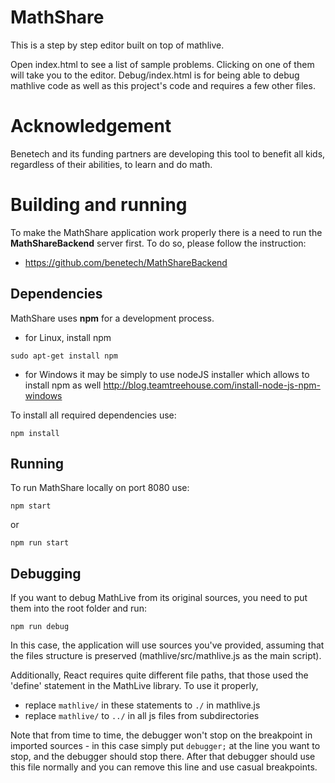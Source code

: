 # MathShare
This is a step by step editor built on top of mathlive. 

Open index.html to see a list of sample problems. Clicking on one of them will take you to the editor. Debug/index.html is for being able to debug mathlive code as well as this project's code and requires a few other files.

# Acknowledgement
Benetech and its funding partners are developing this tool to benefit all kids, regardless of their abilities, to learn and do math.

# Building and running
To make the MathShare application work properly there is a need to run the **MathShareBackend** server first. To do so, please follow the instruction: 
* https://github.com/benetech/MathShareBackend

## Dependencies
MathShare uses **npm** for a development process. 
* for Linux, install npm 
```
sudo apt-get install npm
```
* for Windows it may be simply to use nodeJS installer which allows to install npm as well
http://blog.teamtreehouse.com/install-node-js-npm-windows

To install all required dependencies use: 
```
npm install
``` 
## Running
To run MathShare locally on port 8080 use: 
```
npm start
``` 
or 
```
npm run start
```

## Debugging
If you want to debug MathLive from its original sources, you need to put them into the root folder and run: 
```
npm run debug
```
In this case, the application will use sources you've provided, assuming that the files structure is preserved (mathlive/src/mathlive.js as the main script). 

Additionally, React requires quite different file paths, that those used the 'define' statement in the MathLive library. To use it properly, 
* replace ```mathlive/``` in these statements to ```./``` in mathlive.js 
* replace ```mathlive/``` to ```../``` in all js files from subdirectories

Note that from time to time, the debugger won't stop on the breakpoint in imported sources - in this case simply put ```debugger;``` at the line you want to stop, and the debugger should stop there. After that debugger should use this file normally and you can remove this line and use casual breakpoints.
